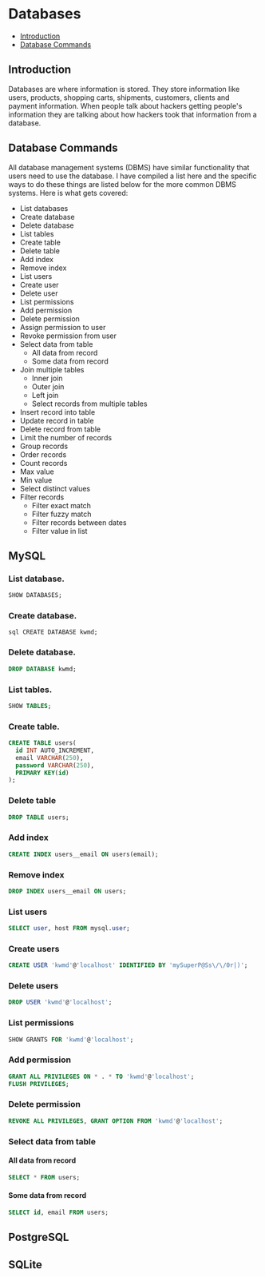 # Databases

- [Introduction](#introduction)
- [Database Commands](#database-commands)

## Introduction

Databases are where information is stored. They store information like users, products, shopping carts, shipments, customers, clients and payment information. When people talk about hackers getting people's information they are talking about how hackers took that information from a database.

## Database Commands

All database management systems (DBMS) have similar functionality that users need to use the database. I have compiled a list here and the specific ways to do these things are listed below for the more common DBMS systems. Here is what gets covered:

- List databases
- Create database
- Delete database
- List tables
- Create table
- Delete table
- Add index
- Remove index
- List users
- Create user
- Delete user
- List permissions
- Add permission
- Delete permission
- Assign permission to user
- Revoke permission from user
- Select data from table
  - All data from record
  - Some data from record
- Join multiple tables
  - Inner join
  - Outer join
  - Left join
  - Select records from multiple tables
- Insert record into table
- Update record in table
- Delete record from table
- Limit the number of records
- Group records
- Order records
- Count records
- Max value
- Min value
- Select distinct values
- Filter records
  - Filter exact match
  - Filter fuzzy match
  - Filter records between dates
  - Filter value in list

## MySQL

### List database.

```sql
SHOW DATABASES;
```

### Create database.

```sql CREATE DATABASE kwmd;```

### Delete database.

```sql
DROP DATABASE kwmd;
```

### List tables.

```sql
SHOW TABLES;
```

### Create table.

```sql
CREATE TABLE users(
  id INT AUTO_INCREMENT,
  email VARCHAR(250),
  password VARCHAR(250),
  PRIMARY KEY(id)
);
```

### Delete table

```sql
DROP TABLE users;
```

### Add index

```sql
CREATE INDEX users__email ON users(email);
```

### Remove index

```sql
DROP INDEX users__email ON users;
```

### List users

```sql
SELECT user, host FROM mysql.user;
```

### Create users

```sql
CREATE USER 'kwmd'@'localhost' IDENTIFIED BY 'mySuperP@Ss\/\/0r|)';
```

### Delete users

```sql
DROP USER 'kwmd'@'localhost';
```

### List permissions

```sql
SHOW GRANTS FOR 'kwmd'@'localhost';
```

### Add permission

```sql
GRANT ALL PRIVILEGES ON * . * TO 'kwmd'@'localhost';
FLUSH PRIVILEGES;
```

### Delete permission

```sql
REVOKE ALL PRIVILEGES, GRANT OPTION FROM 'kwmd'@'localhost';
```

### Select data from table

#### All data from record

```sql
SELECT * FROM users;
```

#### Some data from record

```sql
SELECT id, email FROM users;
```

## PostgreSQL

## SQLite
